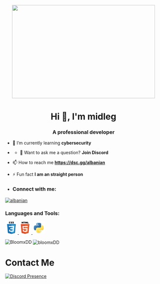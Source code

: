 <p align="center">
  <img width="460" height="300" src="https://i.pinimg.com/736x/b8/af/2b/b8af2b89c7be31d2d11ef9df3082d44d.jpg">
</p>
<h1 align="center">Hi 👋, I'm midleg</h1>
<h3 align="center">A professional developer</h3>


- 🌱 I’m currently learning **cybersecurity**

- - 💬 Want to ask me a question? **Join Discord**
 
- 📫 How to reach me **https://dsc.gg/albanian**

- ⚡ Fun fact **I am an straight person**

- <h3 align="left">Connect with me:</h3>
<p align="left">
<a href="https://discord.gg/https://discord.gg/albanian" target="blank"><img align="center" src="https://raw.githubusercontent.com/rahuldkjain/github-profile-readme-generator/master/src/images/icons/Social/discord.svg" alt="albanian" height="30" width="40" /></a>
</p>

<h3 align="left">Languages and Tools:</h3>
<p align="left"> <a href="https://www.w3schools.com/css/" target="_blank" rel="noreferrer"> <img src="https://raw.githubusercontent.com/devicons/devicon/master/icons/css3/css3-original-wordmark.svg" alt="css3" width="40" height="40"/> </a> <a href="https://www.w3.org/html/" target="_blank" rel="noreferrer"> <img src="https://raw.githubusercontent.com/devicons/devicon/master/icons/html5/html5-original-wordmark.svg" alt="html5" width="40" height="40"/> </a>  <a href="https://www.python.org" target="_blank" rel="noreferrer"> <img src="https://raw.githubusercontent.com/devicons/devicon/master/icons/python/python-original.svg" alt="python" width="40" height="40"/> </a> </p>

<p><img align="left" src="https://github-readme-stats.vercel.app/api/top-langs?username=BloomXDD&show_icons=true&locale=en&layout=compact&theme=radical" alt="BloomxDD" /></p>

<p>&nbsp;<img align="center" src="https://github-readme-stats.vercel.app/api?username=BloomxDD&show_icons=true&locale=en&theme=radical" alt="bloomxDD" /></p>


# Contact Me
[![Discord Presence](https://lanyard.cnrad.dev/api/1225541313047560253)](https://discord.com/users/1225541313047560253)
